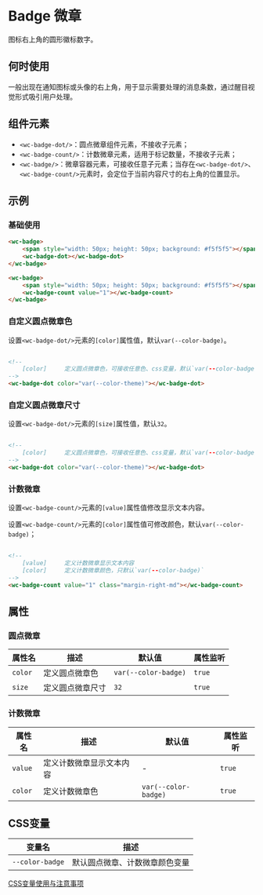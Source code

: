 # Badge 微章

图标右上角的圆形徽标数字。

## 何时使用

一般出现在通知图标或头像的右上角，用于显示需要处理的消息条数，通过醒目视觉形式吸引用户处理。

## 组件元素

- `<wc-badge-dot/>`：圆点微章组件元素，不接收子元素；
- `<wc-badge-count/>`：计数微章元素，适用于标记数量，不接收子元素；
- `<wc-badge/>`：微章容器元素，可接收任意子元素；当存在`<wc-badge-dot/>`、`<wc-badge-count/>`元素时，会定位于当前内容尺寸的右上角的位置显示。

## 示例

### 基础使用

<output data-lang="示例">
    <wc-badge>
        <span style="width: 50px; height: 50px; background: #f5f5f5"></span>
        <wc-badge-dot></wc-badge-dot>
    </wc-badge>
    <wc-badge class="margin-left-lg">
        <span style="width: 50px; height: 50px; background: #f5f5f5"></span>
        <wc-badge-count value="1"></wc-badge-count>
    </wc-badge>
    <wc-badge class="margin-right-lg margin-left-lg">
        <span style="width: 50px; height: 50px; background: #f5f5f5"></span>
        <wc-badge-count value="99"></wc-badge-count>
    </wc-badge>
    <wc-badge class="margin-right-lg margin-left-lg">
        <span style="width: 50px; height: 50px; background: #f5f5f5"></span>
        <wc-badge-count value="99+"></wc-badge-count>
    </wc-badge>
</output>

```html
<wc-badge>
    <span style="width: 50px; height: 50px; background: #f5f5f5"></span>
    <wc-badge-dot></wc-badge-dot>
</wc-badge>

<wc-badge>
    <span style="width: 50px; height: 50px; background: #f5f5f5"></span>
    <wc-badge-count value="1"></wc-badge-count>
</wc-badge>
```

### 自定义圆点微章色

设置`<wc-badge-dot/>`元素的`[color]`属性值，默认`var(--color-badge)`。

<output data-lang="示例">
    <div style="display: flex; align-items: center">
        <wc-badge-dot></wc-badge-dot>
        <wc-badge-dot color="var(--color-theme)"></wc-badge-dot>
        <wc-badge-dot color="var(--color-info)"></wc-badge-dot>
        <wc-badge-dot color="var(--color-success)"></wc-badge-dot>
        <wc-badge-dot color="var(--color-warning)"></wc-badge-dot>
        <wc-badge-dot color="var(--color-danger)"></wc-badge-dot>
    </div>
</output>

```html
<!--
    [color]     定义圆点微章色，可接收任意色、css变量，默认`var(--color-badge)`
-->
<wc-badge-dot color="var(--color-theme)"></wc-badge-dot>
```

### 自定义圆点微章尺寸

设置`<wc-badge-dot/>`元素的`[size]`属性值，默认`32`。

<output data-lang="示例">
    <div style="display: flex; align-items: center">
        <wc-badge-dot size="32"></wc-badge-dot>
        <wc-badge-dot size="38"></wc-badge-dot>
        <wc-badge-dot size="42"></wc-badge-dot>
        <wc-badge-dot size="48"></wc-badge-dot>
    </div>
</output>

```html
<!--
    [color]     定义圆点微章色，可接收任意色、css变量，默认`var(--color-badge)`
-->
<wc-badge-dot color="var(--color-theme)"></wc-badge-dot>
```

### 计数微章

设置`<wc-badge-count/>`元素的`[value]`属性值修改显示文本内容。

设置`<wc-badge-count/>`元素的`[color]`属性值可修改颜色，默认`var(--color-badge)`；

<output>
    <div class="margin-bottom-md" style="display: flex; align-items: center">
        <wc-badge-count value="1" class="margin-right-md"></wc-badge-count>
        <wc-badge-count value="2" color="var(--color-theme)" class="margin-right-md"></wc-badge-count>
        <wc-badge-count value="3" color="var(--color-info)" class="margin-right-md"></wc-badge-count>
        <wc-badge-count value="4" color="var(--color-success)" class="margin-right-md"></wc-badge-count>
        <wc-badge-count value="5" color="var(--color-warning)" class="margin-right-md"></wc-badge-count>
        <wc-badge-count value="6" color="var(--color-danger)"></wc-badge-count>
    </div>
    <div class="margin-bottom-md" style="display: flex; align-items: center">
        <wc-badge-count value="99" class="margin-right-md"></wc-badge-count>
        <wc-badge-count value="99" color="var(--color-theme)" class="margin-right-md"></wc-badge-count>
        <wc-badge-count value="99" color="var(--color-info)" class="margin-right-md"></wc-badge-count>
        <wc-badge-count value="99" color="var(--color-success)" class="margin-right-md"></wc-badge-count>
        <wc-badge-count value="99" color="var(--color-warning)" class="margin-right-md"></wc-badge-count>
        <wc-badge-count value="99" color="var(--color-danger)"></wc-badge-count>
    </div>
    <div style="display: flex; align-items: center">
        <wc-badge-count value="99+" class="margin-right-md"></wc-badge-count>
        <wc-badge-count value="99+" color="var(--color-theme)" class="margin-right-md"></wc-badge-count>
        <wc-badge-count value="99+" color="var(--color-info)" class="margin-right-md"></wc-badge-count>
        <wc-badge-count value="99+" color="var(--color-success)" class="margin-right-md"></wc-badge-count>
        <wc-badge-count value="99+" color="var(--color-warning)" class="margin-right-md"></wc-badge-count>
        <wc-badge-count value="99+" color="var(--color-danger)"></wc-badge-count>
    </div>
</output>

```html
<!--
    [value]     定义计数微章显示文本内容
    [color]     定义计数微章颜色，只默认`var(--color-badge)`
-->
<wc-badge-count value="1" class="margin-right-md"></wc-badge-count>
```

## 属性

### 圆点微章

属性名 | 描述 | 默认值 | 属性监听
--- | --- | --- | ---
`color` | 定义圆点微章色 | `var(--color-badge)` | `true`
`size` | 定义圆点微章尺寸 | `32` | `true`

### 计数微章

属性名 | 描述 | 默认值 | 属性监听
--- | --- | --- | ---
`value` | 定义计数微章显示文本内容 | - | `true`
`color` | 定义计数微章色 | `var(--color-badge)` | `true`

## CSS变量

| 变量名 | 描述 |
| --- | --- |
| `--color-badge` | 默认圆点微章、计数微章颜色变量 |

[CSS变量使用与注意事项](/css-variable)